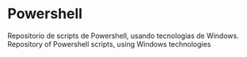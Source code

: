 # Powershell
Repositorio de scripts de Powershell, usando tecnologias de Windows.
Repository of Powershell scripts, using Windows technologies

